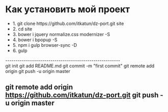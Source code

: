 <h1>Как установить мой проект</h1>

<ul>
<li>1. git clone https://github.com/itkatun/dz-port.git site</li>
<li>2. cd site</li>
<li>3. bower i jquery normalize.css modernizer -S</li>
<li>4. bower i bpopup -S</li>
<li>5. npm i gulp browser-sync -D</li>
<li>6. gulp</li>
</ul>

<p>
--------------------------------------------------------
</br>
git init
git add README.md
git commit -m "first commit"
git remote add origin
git push -u origin master



git remote add origin https://github.com/itkatun/dz-port.git
git push -u origin master
--------------------------------------------------------
</p>